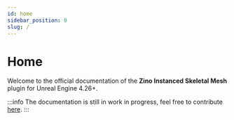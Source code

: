 ```yaml
---
id: home
sidebar_position: 0
slug: /
---
```


# Home

Welcome to the official documentation of the **Zino Instanced Skeletal Mesh** plugin for Unreal Engine 4.26+.

:::info
The documentation is still in work in progress, feel free to contribute [here](https://github.com/Zino2201/ZISKM).
:::